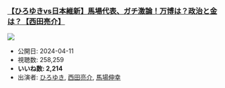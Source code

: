 ### [【ひろゆきvs日本維新】馬場代表、ガチ激論！万博は？政治と金は？【西田亮介】](https://www.youtube.com/watch?v=qlp63A4R5a4)
[![](https://img.youtube.com/vi/qlp63A4R5a4/sddefault.jpg)](https://www.youtube.com/watch?v=qlp63A4R5a4)
-   公開日: 2024-04-11
-   視聴数: 258,259
-   **いいね数: 2,214**
-   出演者: [ひろゆき](/rehacq_fan/people/ひろゆき "wikilink"), [西田亮介](/rehacq_fan/people/西田亮介 "wikilink"), [馬場伸幸](/rehacq_fan/people/馬場伸幸 "wikilink")
